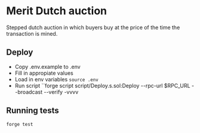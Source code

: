 # Merit Dutch auction

Stepped dutch auction in which buyers buy at the price of the time the transaction is mined.

## Deploy

- Copy .env.example to .env
- Fill in appropiate values
- Load in env variables ``source .env``
- Run script ``forge script script/Deploy.s.sol:Deploy --rpc-url $RPC_URL --broadcast --verify -vvvv

## Running tests

``forge test``